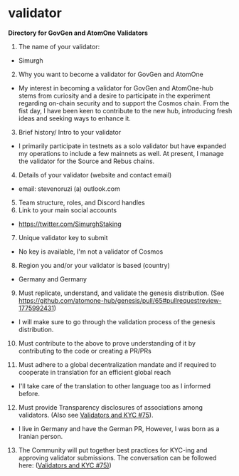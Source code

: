# validator
**Directory for GovGen and AtomOne Validators**
1) The name of your validator:
- Simurgh
2) Why you want to become a validator for GovGen and AtomOne
- My interest in becoming a validator for GovGen and AtomOne-hub stems from curiosity and a desire to participate in the experiment regarding on-chain security and to support the Cosmos chain. From the fist day, I have been keen to contribute to the new hub, introducing fresh ideas and seeking ways to enhance it.
3) Brief history/ Intro to your validator
- I primarily participate in testnets as a solo validator but have expanded my operations to include a few mainnets as well. At present, I manage the validator for the Source and Rebus chains.
4) Details of your validator (website and contact email)
- email: stevenoruzi (a) outlook.com
5) Team structure, roles, and Discord handles
6) Link to your main social accounts
- https://twitter.com/SimurghStaking
7) Unique validator key to submit
- No key is available, I'm not a validator of Cosmos
8) Region you and/or your validator is based (country)
- Germany and Germany
9) Must replicate, understand, and validate the genesis distribution. (See https://github.com/atomone-hub/genesis/pull/65#pullrequestreview-1775992431)
- I will make sure to go through the validation process of the genesis distribution.
10) Must contribute to the above to prove understanding of it by contributing to the code or creating a PR/PRs

11) Must adhere to a global decentralization mandate and if required to cooperate in translation for an efficient global reach
- I'll take care of the translation to other language too as I informed before.
12) Must provide Transparency disclosures of associations among validators. (Also see [Validators and KYC #75](https://github.com/atomone-hub/genesis/issues/75#issue-2034573094)).
- I live in Germany and have the German PR, However, I was born as a Iranian person.
13) The Community will put together best practices for KYC-ing and approving validator submissions. The conversation can be followed here: ([Validators and KYC #75)](https://github.com/atomone-hub/genesis/issues/75#issue-2034573094))
